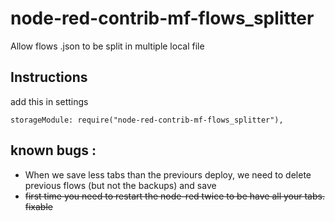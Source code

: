 # node-red-contrib-mf-flows_splitter
Allow flows .json to be split in multiple local file

## Instructions
add this in settings
```
storageModule: require("node-red-contrib-mf-flows_splitter"), 
```

## known bugs :
* When we save less tabs than the previours deploy, we need to delete previous flows (but not the backups) and save 
* ~~first time you need to restart the node-red twice to be have all your tabs. fixable~~
